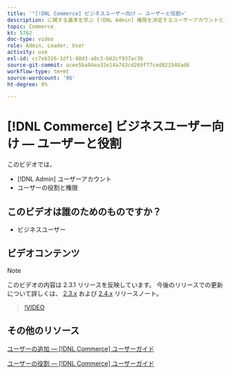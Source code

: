 ```yaml
---
title: '"[!DNL Commerce] ビジネスユーザー向け — ユーザーと役割»'
description: に関する基本を学ぶ [!DNL Admin] 権限を決定するユーザーアカウントとユーザーの役割。
topic: Commerce
kt: 5762
doc-type: video
role: Admin, Leader, User
activity: use
exl-id: cc7eb326-1df1-48d3-a8c3-b62cf937ac3b
source-git-commit: acee5ba84ea32e14a743cd269f77ced821548ad6
workflow-type: tm+mt
source-wordcount: '96'
ht-degree: 0%

---
```


# [!DNL Commerce] ビジネスユーザー向け — ユーザーと役割

このビデオでは、

- [!DNL Admin] ユーザーアカウント
- ユーザーの役割と権限

## このビデオは誰のためのものですか？

- ビジネスユーザー

## ビデオコンテンツ

>[!NOTE]
>
>このビデオの内容は 2.3.1 リリースを反映しています。 今後のリリースでの更新について詳しくは、 [ 2.3.x](https://devdocs.magento.com/guides/v2.3/release-notes/bk-release-notes.html) および [2.4.x](https://devdocs.magento.com/guides/v2.4/release-notes/bk-release-notes.html) リリースノート。

>[!VIDEO](https://video.tv.adobe.com/v/35947?quality=12&learn=on)

## その他のリソース

[ユーザーの追加 — [!DNL Commerce] ユーザーガイド](https://docs.magento.com/user-guide/system/permissions-users-all.html)

[ユーザーの役割 — [!DNL Commerce] ユーザーガイド](https://docs.magento.com/user-guide/system/permissions-user-roles.html)
